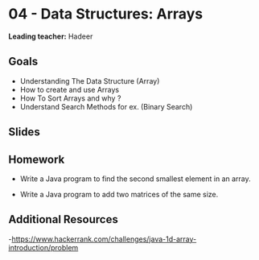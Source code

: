 # 04 - Data Structures: Arrays

**Leading teacher:** Hadeer

## Goals
- Understanding The Data Structure (Array)
- How to create and use Arrays
- How To Sort Arrays and why ? 
- Understand Search Methods for ex. (Binary Search) 

## Slides

<GoogleSlides src="https://docs.google.com/presentation/d/e/2PACX-1vQ5zVehWgnPlOgdZCoZZw_svbXD80m_SKqcuxJLBB7cD7J5q6SnfZdYzsT058-iUPA9YB-rOEuxgV3b/embed?start=false&loop=false&delayms=3000"></GoogleSlides>

## Homework

- Write a Java program to find the second smallest element in an array.

- Write a Java program to add two matrices of the same size.

## Additional Resources

-https://www.hackerrank.com/challenges/java-1d-array-introduction/problem